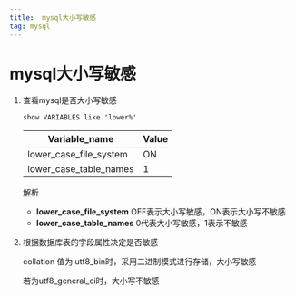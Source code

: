 ```yaml
---
title:  mysql大小写敏感
tag: mysql
---
```


# mysql大小写敏感

1. 查看mysql是否大小写敏感

   ```mysql
   show VARIABLES like 'lower%'
   ```

   | Variable_name          | Value |
   | ---------------------- | ----- |
   | lower_case_file_system | ON    |
   | lower_case_table_names | 1     |

   解析

   * **lower_case_file_system** 		OFF表示大小写敏感，ON表示大小写不敏感
   * **lower_case_table_names**      0代表大小写敏感，1表示不敏感

2. 根据数据库表的字段属性决定是否敏感

   collation 值为 utf8_bin时，采用二进制模式进行存储，大小写敏感

   若为utf8_general_ci时，大小写不敏感